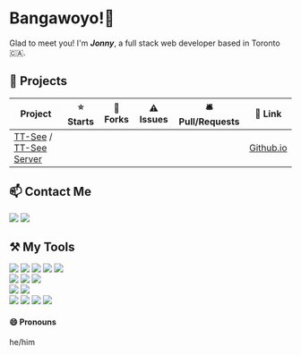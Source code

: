 # Bangawoyo!👋
Glad to meet you! I'm ***Jonny***, a full stack web developer based in Toronto 🇨🇦.

## 🚀 Projects
| Project | ⭐ Starts | 🍴 Forks | ⚠️ Issues | 🛎️ Pull/Requests | 🔗 Link |
|---|:-:|:-:|:-:|:-:|:-:|
| [TT-See](https://github.com/jodoubleny/tt-see) / [TT-See Server](https://github.com/jodoubleny/tt-see-server) |  |  |  |  | [Github.io](https://jodoubleny.github.io/tt-see) |

## 📫 Contact Me
[![](https://img.shields.io/badge/parkqm@gmail.com-EA4335?logo=gmail&style=for-the-badge&logoColor=white)](mailto:parkqm@gmail.com) 
[![](https://img.shields.io/badge/jonnypark-0A66C2?logo=linkedin&style=for-the-badge&logoColor=white)](https://www.linkedin.com/in/jonnypark)

## ⚒️ My Tools
![](https://img.shields.io/badge/JavaScript-F7DF1E?logo=javascript&style=for-the-badge&logoColor=333333)
![](https://img.shields.io/badge/TypeScript-3178C6?logo=typescript&style=for-the-badge&logoColor=white)
![](https://img.shields.io/badge/Node.js-339933?logo=nodedotjs&style=for-the-badge&logoColor=white)
![](https://img.shields.io/badge/Express-000000?logo=express&style=for-the-badge&logoColor=white)
![](https://img.shields.io/badge/MongoDB-47A248?logo=mongodb&style=for-the-badge&logoColor=white)  
![](https://img.shields.io/badge/React-61DAFB?logo=react&style=for-the-badge&logoColor=333333)
![](https://img.shields.io/badge/Redux-764ABC?logo=redux&style=for-the-badge&logoColor=white)
![](https://img.shields.io/badge/Vite-646CFF?logo=vite&style=for-the-badge&logoColor=white)  
![](https://img.shields.io/badge/C%23-239120?logo=csharp&style=for-the-badge&logoColor=white)
![](https://img.shields.io/badge/ASP.NET-512BD4?logo=dotnet&style=for-the-badge&logoColor=white)  
![](https://img.shields.io/badge/HTML5-E34F26?logo=html5&style=for-the-badge&logoColor=white)
![](https://img.shields.io/badge/CSS3-1572B6?logo=css3&style=for-the-badge&logoColor=white)
![](https://img.shields.io/badge/Sass-CC6699?logo=sass&style=for-the-badge&logoColor=white)
![](https://img.shields.io/badge/Tailwind_CSS-06B6D4?logo=tailwindcss&style=for-the-badge&logoColor=white)

#### 😄 Pronouns
he/him
